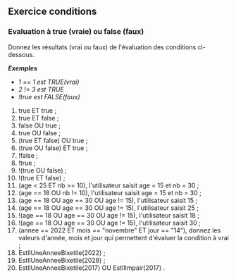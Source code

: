 ## Exercice conditions

### Evaluation à true (vraie) ou false (faux)

Donnez les résultats (vrai ou faux) de l'évaluation des conditions ci-dessous.

***Exemples***

- *1 == 1 est TRUE(vrai)*
- *2 != 3 est TRUE*
- *!true est FALSE(faux)*

1. true ET true ;
2. true ET false ;
3. false OU true ;
4. true OU false ;
5. (true ET false) OU true ;
6. (true OU false) ET true ;
7. !false ;
8. !true ;
9. !(true OU false) ;
10. !(true ET false) ;
11. (age < 25 ET nb >= 10), l'utilisateur saisit age = 15 et nb = 30 ;
12. (age == 18 OU nb != 10), l'utilisateur saisit age = 15 et nb = 30 ;
13. (age == 18 OU age == 30 OU age != 15), l'utilisateur saisit 15 ;
14. (age == 18 OU age == 30 OU age != 15), l'utilisateur saisit 25 ;
15. !(age == 18 OU age == 30 OU age != 15), l'utilisateur saisit 18 ;
16. !(age == 18 OU age == 30 OU age != 15), l'utilisateur saisit 30 ;
17. (annee == 2022 ET mois == "novembre" ET jour == "14"), donnez les valeurs d'année, mois et jour qui permettent d'évaluer la condition à vrai ;
18. EstIlUneAnneeBixetile(2022) ;
19. EstIlUneAnneeBixetile(2028) ;
20. EstIlUneAnneeBixetile(2017) OU EstIlImpair(2017) .

